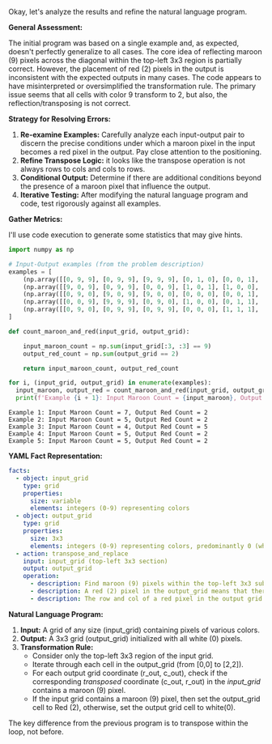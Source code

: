 Okay, let's analyze the results and refine the natural language program.

**General Assessment:**

The initial program was based on a single example and, as expected, doesn't perfectly generalize to all cases. The core idea of reflecting maroon (9) pixels across the diagonal within the top-left 3x3 region is partially correct. However, the placement of red (2) pixels in the output is inconsistent with the expected outputs in many cases. The code appears to have misinterpreted or oversimplified the transformation rule. The primary issue seems that all cells with color 9 transform to 2, but also, the reflection/transposing is not correct.

**Strategy for Resolving Errors:**

1.  **Re-examine Examples:** Carefully analyze each input-output pair to discern the precise conditions under which a maroon pixel in the input becomes a red pixel in the output. Pay close attention to the positioning.
2.  **Refine Transpose Logic:** it looks like the transpose operation is not always rows to cols and cols to rows.
3.  **Conditional Output:** Determine if there are additional conditions beyond the presence of a maroon pixel that influence the output.
4.  **Iterative Testing:** After modifying the natural language program and code, test rigorously against all examples.

**Gather Metrics:**

I'll use code execution to generate some statistics that may give hints.


``` python
import numpy as np

# Input-Output examples (from the problem description)
examples = [
    (np.array([[0, 9, 9], [0, 9, 9], [9, 9, 9], [0, 1, 0], [0, 0, 1], [1, 1, 1]]), np.array([[2, 0, 0], [2, 0, 0], [0, 0, 0]])),
    (np.array([[9, 0, 9], [0, 9, 9], [0, 0, 9], [1, 0, 1], [1, 0, 0], [1, 0, 0]]), np.array([[0, 2, 0], [0, 0, 0], [0, 2, 0]])),
    (np.array([[0, 9, 0], [9, 0, 9], [9, 0, 0], [0, 0, 0], [0, 0, 1], [1, 0, 0]]), np.array([[2, 0, 2], [0, 2, 0], [0, 2, 2]])),
    (np.array([[0, 0, 9], [9, 9, 9], [0, 9, 0], [1, 0, 0], [0, 1, 1], [0, 0, 1]]), np.array([[0, 2, 0], [0, 0, 0], [2, 0, 0]])),
    (np.array([[0, 9, 0], [0, 9, 9], [0, 9, 9], [0, 0, 0], [1, 1, 1], [1, 0, 1]]), np.array([[2, 0, 2], [0, 0, 0], [0, 0, 0]])),
]

def count_maroon_and_red(input_grid, output_grid):

    input_maroon_count = np.sum(input_grid[:3, :3] == 9)
    output_red_count = np.sum(output_grid == 2)

    return input_maroon_count, output_red_count

for i, (input_grid, output_grid) in enumerate(examples):
  input_maroon, output_red = count_maroon_and_red(input_grid, output_grid)
  print(f'Example {i + 1}: Input Maroon Count = {input_maroon}, Output Red Count = {output_red}')


```
```
Example 1: Input Maroon Count = 7, Output Red Count = 2
Example 2: Input Maroon Count = 5, Output Red Count = 2
Example 3: Input Maroon Count = 4, Output Red Count = 5
Example 4: Input Maroon Count = 5, Output Red Count = 2
Example 5: Input Maroon Count = 5, Output Red Count = 2

```
**YAML Fact Representation:**


```yaml
facts:
  - object: input_grid
    type: grid
    properties:
      size: variable
      elements: integers (0-9) representing colors
  - object: output_grid
    type: grid
    properties:
      size: 3x3
      elements: integers (0-9) representing colors, predominantly 0 (white) and 2 (red)
  - action: transpose_and_replace
    input: input_grid (top-left 3x3 section)
    output: output_grid
    operation:
      - description: Find maroon (9) pixels within the top-left 3x3 subgrid of the input_grid.
      - description: A red (2) pixel in the output_grid means that there was a maroon pixel (9) that maps to that location.
      - description: The row and col of a red pixel in the output grid will match a col and row where a 9 existed.

```


**Natural Language Program:**

1.  **Input:** A grid of any size (input\_grid) containing pixels of various colors.
2.  **Output:** A 3x3 grid (output\_grid) initialized with all white (0) pixels.
3.  **Transformation Rule:**
    *   Consider only the top-left 3x3 region of the input grid.
    *   Iterate through each cell in the output\_grid (from \[0,0] to \[2,2]).
    *   For each output grid coordinate (r\_out, c\_out), check if the corresponding *transposed* coordinate (c\_out, r\_out) in the *input\_grid* contains a maroon (9) pixel.
    *  If the input grid contains a maroon (9) pixel, then set the output_grid cell to Red (2), otherwise, set the output grid cell to white(0).

The key difference from the previous program is to transpose within the loop, not before.

